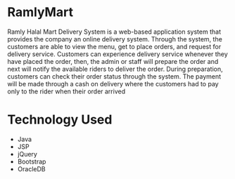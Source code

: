 # RamlyMart

Ramly Halal Mart Delivery System is a web-based application system that provides the company an online delivery system. Through the system, the customers are able to view the menu, get to place orders, and request for delivery service. Customers can experience delivery service whenever they have placed the order, then, the admin or staff will prepare the order and next will notify the available riders to deliver the order. During preparation, customers can check their order status through the system. The payment will be made through a cash on delivery where the customers had to pay only to the rider when their order arrived

# Technology Used

- Java
- JSP
- jQuery
- Bootstrap
- OracleDB
